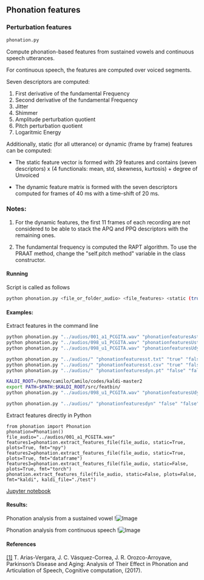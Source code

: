 ## Phonation features


### Perturbation features

```sh
phonation.py
```
Compute phonation-based features from sustained vowels and continuous speech utterances.

For continuous speech, the features are computed over voiced segments.

Seven descriptors are computed:

1. First derivative of the fundamental Frequency
2. Second derivative of the fundamental Frequency
3. Jitter
4. Shimmer
5. Amplitude perturbation quotient
6. Pitch perturbation quotient
7. Logaritmic Energy

Additionally, static (for all utterance) or dynamic (frame by frame) features can be computed:

- The static feature vector is formed with 29 features and contains (seven descriptors) x (4 functionals: mean, std, skewness, kurtosis) + degree of Unvoiced

- The dynamic feature matrix is formed with the seven descriptors computed for frames of 40 ms with a time-shift of 20 ms.

### Notes:

1. For the dynamic features, the first 11 frames of each recording are not considered to be able to stack the APQ and PPQ descriptors with the remaining ones.

2. The fundamental frequency is computed the RAPT algorithm. To use the PRAAT method,  change the "self.pitch method" variable in the class constructor.

#### Running

Script is called as follows

```sh
python phonation.py <file_or_folder_audio> <file_features> <static (true or false)> <plots (true or false)> <format (csv, txt, npy, kaldi, torch)>
```

#### Examples:

Extract features in the command line


```sh
python phonation.py "../audios/001_a1_PCGITA.wav" "phonationfeaturesAst.txt" "true" "true" "txt"
python phonation.py "../audios/098_u1_PCGITA.wav" "phonationfeaturesUst.csv" "true" "true" "csv"
python phonation.py "../audios/098_u1_PCGITA.wav" "phonationfeaturesUdyn.pt" "false" "true" "torch"

python phonation.py "../audios/" "phonationfeaturesst.txt" "true" "false" "txt"
python phonation.py "../audios/" "phonationfeaturesst.csv" "true" "false" "csv"
python phonation.py "../audios/" "phonationfeaturesdyn.pt" "false" "false" "torch"

KALDI_ROOT=/home/camilo/Camilo/codes/kaldi-master2
export PATH=$PATH:$KALDI_ROOT/src/featbin/
python phonation.py "../audios/098_u1_PCGITA.wav" "phonationfeaturesUdyn" "false" "false" "kaldi"

python phonation.py "../audios/" "phonationfeaturesdyn" "false" "false" "kaldi"
```

Extract features directly in Python


```
from phonation import Phonation
phonation=Phonation()
file_audio="../audios/001_a1_PCGITA.wav"
features1=phonation.extract_features_file(file_audio, static=True, plots=True, fmt="npy")
features2=phonation.extract_features_file(file_audio, static=True, plots=True, fmt="dataframe")
features3=phonation.extract_features_file(file_audio, static=False, plots=True, fmt="torch")
phonation.extract_features_file(file_audio, static=False, plots=False, fmt="kaldi", kaldi_file="./test")
```

[Jupyter notebook](https://github.com/jcvasquezc/DisVoice/blob/master/notebooks_examples/phonation_features.ipynb)

#### Results:

Phonation analysis from a sustained vowel
!![Image](https://github.com/jcvasquezc/DisVoice/blob/master/images/phonation_vowel.png?raw=true)

Phonation analysis from continuous speech
!![Image](https://github.com/jcvasquezc/DisVoice/blob/master/images/phonation_continuous.png?raw=true)


#### References

[[1]](https://link.springer.com/article/10.1007%2Fs12559-017-9497-x) T. Arias-Vergara, J. C. Vásquez-Correa, J. R. Orozco-Arroyave, Parkinson’s Disease and Aging: Analysis of Their Effect in Phonation and Articulation of Speech, Cognitive computation, (2017).

